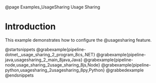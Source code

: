 @page Examples_UsageSharing Usage Sharing

# Introduction

This example demonstrates how to configure the @usagesharing feature.

@startsnippets
@grabexample{pipeline-dotnet,_usage_sharing_2_program_8cs,.NET}
@grabexample{pipeline-java,usagesharing_2_main_8java,Java}
@grabexample{pipeline-node,usage_sharing_2usage_sharing_8js,Node}
@grabexample{pipeline-python,usagesharing_2usagesharing_8py,Python}
@grabbedexample
@endsnippets
